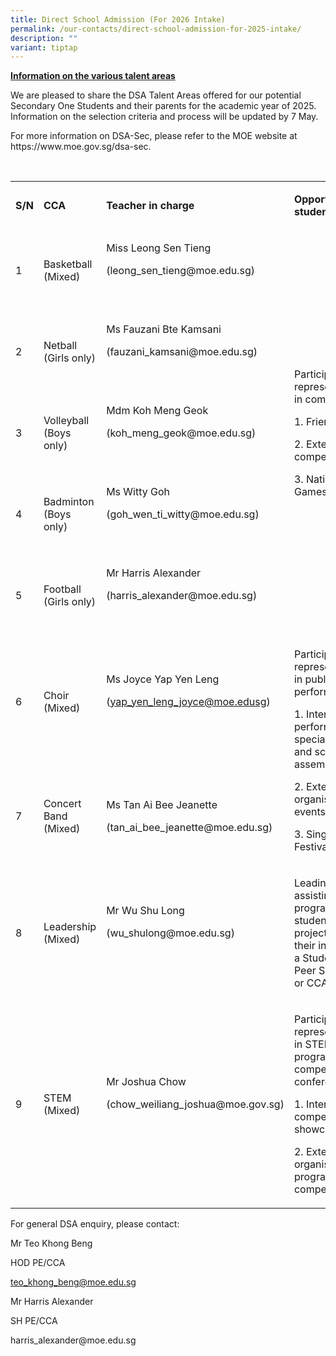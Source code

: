 ```yaml
---
title: Direct School Admission (For 2026 Intake)
permalink: /our-contacts/direct-school-admission-for-2025-intake/
description: ""
variant: tiptap
---
```

<p><strong><u>Information on the various talent areas</u></strong>
</p>
<p>We are pleased to share the DSA Talent Areas offered for our potential
Secondary One Students and their parents for the academic year of 2025.
Information on the selection criteria and process will be updated by 7
May.</p>
<p>For more information on DSA-Sec, please refer to the MOE website at
<a rel="noopener noreferrer nofollow" target="_blank">https://www.moe.gov.sg/dsa-sec</a>.</p>
<p><strong>&nbsp;</strong>
</p>
<table style="minWidth: 100px">
<colgroup>
<col>
<col>
<col>
<col>
</colgroup>
<tbody>
<tr>
<td rowspan="1" colspan="1">
<p><strong>S/N</strong>
</p>
</td>
<td rowspan="1" colspan="1">
<p><strong>CCA</strong>
</p>
</td>
<td rowspan="1" colspan="1">
<p><strong>Teacher in charge</strong>
</p>
</td>
<td rowspan="1" colspan="1">
<p><strong>Opportunities For students</strong>
</p>
</td>
</tr>
<tr>
<td rowspan="1" colspan="1">
<p>1</p>
</td>
<td rowspan="1" colspan="1">
<p>Basketball (Mixed)</p>
</td>
<td rowspan="1" colspan="1">
<p>Miss Leong Sen Tieng</p>
<p>(<a rel="noopener noreferrer nofollow" target="_blank">leong_sen_tieng@moe.edu.sg</a>)</p>
<p>&nbsp;</p>
</td>
<td rowspan="5" colspan="1">
<p>Participation and representing school in competitions:</p>
<p>1. Friendly matches</p>
<p>2. External competitions</p>
<p>3. National School Games</p>
</td>
</tr>
<tr>
<td rowspan="1" colspan="1">
<p>2</p>
</td>
<td rowspan="1" colspan="1">
<p>Netball (Girls only)</p>
</td>
<td rowspan="1" colspan="1">
<p>Ms Fauzani Bte Kamsani</p>
<p>(<a rel="noopener noreferrer nofollow" target="_blank">fauzani_kamsani@moe.edu.sg</a>)</p>
<p>&nbsp;</p>
</td>
</tr>
<tr>
<td rowspan="1" colspan="1">
<p>3</p>
</td>
<td rowspan="1" colspan="1">
<p>Volleyball (Boys only)</p>
</td>
<td rowspan="1" colspan="1">
<p>Mdm Koh Meng Geok</p>
<p>(<a rel="noopener noreferrer nofollow" target="_blank">koh_meng_geok@moe.edu.sg</a>)</p>
<p>&nbsp;</p>
</td>
</tr>
<tr>
<td rowspan="1" colspan="1">
<p>4</p>
</td>
<td rowspan="1" colspan="1">
<p>Badminton (Boys only)</p>
</td>
<td rowspan="1" colspan="1">
<p>Ms Witty Goh</p>
<p>(<a rel="noopener noreferrer nofollow" target="_blank">goh_wen_ti_witty@moe.edu.sg</a>)</p>
<p>&nbsp;</p>
</td>
</tr>
<tr>
<td rowspan="1" colspan="1">
<p>5</p>
</td>
<td rowspan="1" colspan="1">
<p>Football (Girls only)</p>
</td>
<td rowspan="1" colspan="1">
<p>Mr Harris Alexander</p>
<p>(<a rel="noopener noreferrer nofollow" target="_blank">harris_alexander@moe.edu.sg</a>)</p>
<p>&nbsp;</p>
</td>
</tr>
<tr>
<td rowspan="1" colspan="1">
<p>6</p>
</td>
<td rowspan="1" colspan="1">
<p>Choir (Mixed)</p>
</td>
<td rowspan="1" colspan="1">
<p>Ms Joyce Yap Yen Leng</p>
<p>(<a href="mailto:yap_yen_leng_joyce@moe.edusg" rel="noopener noreferrer nofollow" target="_blank">yap_yen_leng_joyce@moe.edusg</a>)</p>
<p>&nbsp;</p>
</td>
<td rowspan="2" colspan="1">
<p>Participating and representing school in public performances.</p>
<p>1. Internal performances on special occasions and school assembly.</p>
<p>2. External organised events/competitions.</p>
<p>3. Singapore Youth Festival Presentation</p>
</td>
</tr>
<tr>
<td rowspan="1" colspan="1">
<p>7</p>
</td>
<td rowspan="1" colspan="1">
<p>Concert Band (Mixed)</p>
</td>
<td rowspan="1" colspan="1">
<p>Ms Tan Ai Bee Jeanette</p>
<p>(<a rel="noopener noreferrer nofollow" target="_blank">tan_ai_bee_jeanette@moe.edu.sg</a>)</p>
</td>
</tr>
<tr>
<td rowspan="1" colspan="1">
<p>8</p>
</td>
<td rowspan="1" colspan="1">
<p>Leadership (Mixed)</p>
</td>
<td rowspan="1" colspan="1">
<p>Mr Wu Shu Long</p>
<p>(<a rel="noopener noreferrer nofollow" target="_blank">wu_shulong@moe.edu.sg</a>)</p>
<p>&nbsp;</p>
</td>
<td rowspan="1" colspan="1">
<p>Leading and/or assisting in school programmes or student-initiated projects
through their involvement as a Student Councillor, Peer Support Leader
or CCA Leader.</p>
</td>
</tr>
<tr>
<td rowspan="1" colspan="1">
<p>9</p>
</td>
<td rowspan="1" colspan="1">
<p>STEM (Mixed)</p>
</td>
<td rowspan="1" colspan="1">
<p>Mr Joshua Chow</p>
<p>(<a rel="noopener noreferrer nofollow" target="_blank">chow_weiliang_joshua@moe.gov.sg</a>)</p>
<p>&nbsp;</p>
</td>
<td rowspan="1" colspan="1">
<p>Participating and representing school in STEM programmes, competitions
and conferences.</p>
<p>1. Internal competitions and showcase.</p>
<p>2. External organised events/ programmes/ competitions.</p>
</td>
</tr>
</tbody>
</table>
<p></p>
<p></p>
<p>For general DSA enquiry, please contact:</p>
<p>Mr Teo Khong Beng</p>
<p>HOD PE/CCA</p>
<p><a href="mailto:teo_khong_beng@moe.edu.sg" rel="noopener nofollow" target="_blank">teo_khong_beng@moe.edu.sg</a>
</p>
<p></p>
<p>Mr Harris Alexander</p>
<p>SH PE/CCA</p>
<p><a rel="noopener noreferrer nofollow" target="_blank">harris_alexander@moe.edu.sg</a>
</p>
